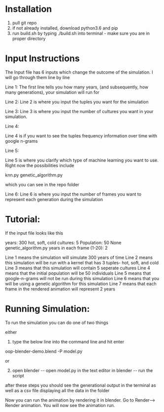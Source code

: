 # Installation

1. pull git repo
2. if not already installed, download python3.6 and pip
3. run build.sh by typing ./build.sh into terminal - make sure you are in proper directory


# Input Instructions

The Input file has 6 inputs which change the outcome of the simulation. I will go through them line by line

Line 1:
The first line tells you how many years, (and subsequently, how many generations), your simulation will run for

Line 2:
Line 2 is where you input the tuples you want for the simulation

Line 3:
Line 3 is where you input the number of cultures you want in your simulation.

Line 4:

Line 4 is if you want to see the tuples frequency information over time with google n-grams

Line 5:

Line 5 is where you clarify which type of machine learning you want to use. Right now the possibilities include

knn.py
genetic_algorithm.py

which you can see in the repo folder

Line 6:
Line 6 is where you input the number of frames you want to represent each generation during the simulation



# Tutorial:

If the input file looks like this

years: 300
hot, soft, cold
cultures: 5 
Population: 50
None
genetic_algorithm.py
years in each frame (1-20): 2

Line 1 means the simulation will simulate 300 years of time
Line 2 means this simulation will be run with a kernel that has 3 tuples- hot, soft, and cold
Line 3 means that this simulation will contain 5 seperate cultures
Line 4 means that the initial population will be 50 individuals
Line 5 means that google-n-grams will not be run during this simulation
Line 6 means that you will be using a genetic algorithm for this simulation
Line 7 means that each frame in the rendered animation will represent 2 years


# Running Simulation:
To run the simulation you can do one of two things

either
1. type the below line into the command line and hit enter

oop-blender-demo.blend -P model.py

or 

2. open blender
-- open model.py in the text editor in blender
-- run the script


after these steps you should see the generational output in the terminal as well as a csv file displaying all the data in the folder

Now you can run the animation by rendering it in blender. Go to Render--> Render animation. You will now see the animation run.

